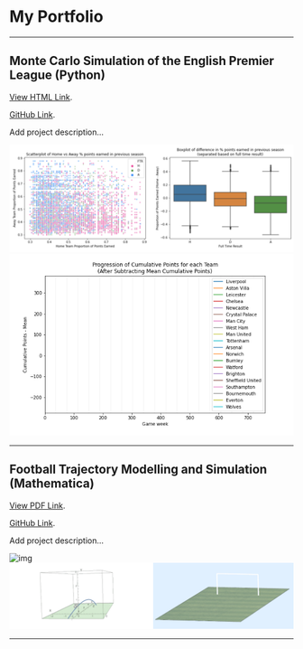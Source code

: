 # My Portfolio
-------------
## Monte Carlo Simulation of the English Premier League (Python)

[View HTML Link](https://htmlpreview.github.io/?https://github.com/fanahanmc/epl-monte-carlo-sim/blob/master/HTML_files/ACM40960_Project_20203868.html).

[GitHub Link](https://github.com/fanahanmc/epl-monte-carlo-sim).

Add project description...

![img](img/PPCprev_analysis.png)
![img](img/pointsprogression.gif)

-------------
## Football Trajectory Modelling and Simulation (Mathematica)

[View PDF Link](https://docs.google.com/viewer?url=https://github.com/fanahanmc/football-flight-model-sim/blob/master/PDF_files/ACM40730_Project_static.pdf).

[GitHub Link](https://github.com/fanahanmc/football-flight-model-sim).

Add project description...

![img](img/footballgif1.gif)
![img](img/footballgif5.gif)

-------------


